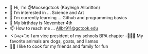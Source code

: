 - 👋 Hi, I’m @Moosegctcok (Kayleigh Allbritton) 
- 👀 I’m interested in ... Science and Art
- 🌱 I’m currently learning ... Github and programming basics 
- 🎂 My birthday is November 4th
- 📫 How to reach me ... Allbr911@gctcok.edu 
- ヾ(•ω•`)o I am vice president of my schools BPA chapter
-🐐🐶🦙 My favorite animals are dogs, goats, and llamas
- 🍜🧇 I like to cook for my friends and family for fun
